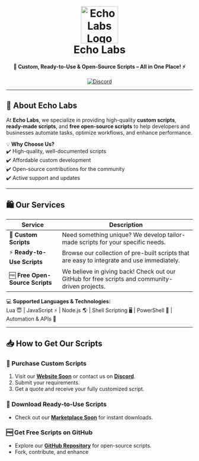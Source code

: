 <h1 align="center">
  <img src="https://cdn.discordapp.com/attachments/1281578171967471742/1335522116308697148/IMG_4215.png?ex=67a31c65&is=67a1cae5&hm=8d9945365f4d5a288c6e758f1096318960d648eb9e7985d9e9cbdd29ff6c145d&" alt="Echo Labs Logo" width="100">
  <br>
  Echo Labs
  <br>
</h1>

<p align="center">
  <b>🚀 Custom, Ready-to-Use & Open-Source Scripts – All in One Place! ⚡</b>
  <br>
  <br>
  <a href="https://discord.gg/aCPhDdV92U">
    <img src="https://img.shields.io/discord/1334241690852265995?label=Join%20Us%20on%20Discord&logo=discord&logoColor=white" alt="Discord">
  </a>
</p>

---

## 🌟 About Echo Labs

At **Echo Labs**, we specialize in providing high-quality **custom scripts**, **ready-made scripts**, and **free open-source scripts** to help developers and businesses automate tasks, optimize workflows, and enhance performance.  

💡 **Why Choose Us?**  
✔️ High-quality, well-documented scripts  
✔️ Affordable custom development  
✔️ Open-source contributions for the community  
✔️ Active support and updates  

---

## 🛍️ Our Services

| Service                 | Description |
|-------------------------|-------------|
| 🎯 **Custom Scripts**   | Need something unique? We develop tailor-made scripts for your specific needs. |
| ⚡ **Ready-to-Use Scripts** | Browse our collection of pre-built scripts that are easy to integrate and use immediately. |
| 🆓 **Free Open-Source Scripts** | We believe in giving back! Check out our GitHub for free scripts and community-driven projects. |

💻 **Supported Languages & Technologies:**  
Lua 😇 | JavaScript ⚡ | Node.js 🌎 | Shell Scripting 🖥️ | PowerShell 🔵 | Automation & APIs 🔗  

---

## 📥 How to Get Our Scripts

### 🛒 Purchase Custom Scripts
1. Visit our **[Website Soon](https://your-website.com)** or contact us on **[Discord](https://discord.gg/aCPhDdV92U)**.
2. Submit your requirements.
3. Get a quote and receive your fully customized script.

### 🚀 Download Ready-to-Use Scripts
- Check out our **[Marketplace Soon](https://your-marketplace.com)** for instant downloads.

### 🆓 Get Free Scripts on GitHub
- Explore our **[GitHub Repository](https://github.com/EchoLabs-Development?tab=repositories)** for open-source scripts.
- Fork, contribute, and enhance 

